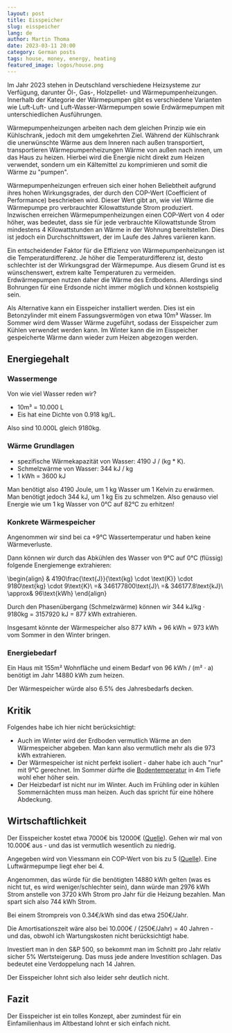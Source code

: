 ```yaml
---
layout: post
title: Eisspeicher
slug: eisspeicher
lang: de
author: Martin Thoma
date: 2023-03-11 20:00
category: German posts
tags: house, money, energy, heating
featured_image: logos/house.png
---
```

Im Jahr 2023 stehen in Deutschland verschiedene Heizsysteme zur Verfügung,
darunter Öl-, Gas-, Holzpellet- und Wärmepumpenheizungen. Innerhalb der
Kategorie der Wärmepumpen gibt es verschiedene Varianten wie Luft-Luft- und
Luft-Wasser-Wärmepumpen sowie Erdwärmepumpen mit unterschiedlichen Ausführungen.

Wärmepumpenheizungen arbeiten nach dem gleichen Prinzip wie ein Kühlschrank,
jedoch mit dem umgekehrten Ziel. Während der Kühlschrank die unerwünschte Wärme
aus dem Inneren nach außen transportiert, transportieren Wärmepumpenheizungen
Wärme von außen nach innen, um das Haus zu heizen. Hierbei wird die Energie
nicht direkt zum Heizen verwendet, sondern um ein Kältemittel zu komprimieren
und somit die Wärme zu "pumpen".

Wärmepumpenheizungen erfreuen sich einer hohen Beliebtheit aufgrund ihres hohen
Wirkungsgrades, der durch den COP-Wert (Coefficient of Performance) beschrieben
wird. Dieser Wert gibt an, wie viel Wärme die Wärmepumpe pro verbrauchter
Kilowattstunde Strom produziert. Inzwischen erreichen Wärmepumpenheizungen einen
COP-Wert von 4 oder höher, was bedeutet, dass sie für jede verbrauchte
Kilowattstunde Strom mindestens 4 Kilowattstunden an Wärme in der Wohnung
bereitstellen. Dies ist jedoch ein Durchschnittswert, der im Laufe des Jahres
variieren kann.

Ein entscheidender Faktor für die Effizienz von Wärmepumpenheizungen ist die
Temperaturdifferenz. Je höher die Temperaturdifferenz ist, desto schlechter ist
der Wirkungsgrad der Wärmepumpe. Aus diesem Grund ist es wünschenswert, extrem
kalte Temperaturen zu vermeiden. Erdwärmepumpen nutzen daher die Wärme des
Erdbodens. Allerdings sind Bohrungen für eine
Erdsonde nicht immer möglich und können kostspielig sein.

Als Alternative kann ein Eisspeicher installiert werden. Dies ist ein
Betonzylinder mit einem Fassungsvermögen von etwa 10m³ Wasser. Im
Sommer wird dem Wasser Wärme zugeführt, sodass der Eisspeicher zum Kühlen
verwendet werden kann. Im Winter kann die im Eisspeicher gespeicherte Wärme dann
wieder zum Heizen abgezogen werden.

## Energiegehalt

### Wassermenge

Von wie viel Wasser reden wir?

* 10m³ = 10.000 L
* Eis hat eine Dichte von 0.918 kg/L.

Also sind 10.000L gleich 9180kg.

### Wärme Grundlagen

* spezifische Wärmekapazität von Wasser: 4190 J / (kg * K).
* Schmelzwärme von Wasser: 344 kJ / kg
* 1 kWh = 3600 kJ

Man benötigt also 4190 Joule, um 1 kg Wasser um 1 Kelvin zu erwärmen.
Man benötigt jedoch 344 kJ, um 1 kg Eis zu schmelzen. Also genauso viel Energie
wie um 1 kg Wasser von 0°C auf 82°C zu erhitzen!

### Konkrete Wärmespeicher

Angenommen wir sind bei ca +9°C Wassertemperatur und haben keine Wärmeverluste.

Dann können wir durch das Abkühlen des Wasser von 9°C auf 0°C (flüssig) folgende
Energiemenge extrahieren:

\begin{align}
        & 4190\frac{\text{J}}{\text{kg} \cdot \text{K}} \cdot 9180\text{kg} \cdot 9\text{K}\\
       =& 346177800\text{J}\\
       =& 346177.8\text{kJ}\\
 \approx& 96\text{kWh}
\end{align}

Durch den Phasenübergang (Schmelzwärme) können wir 344 kJ/kg ⋅ 9180kg = 3157920 kJ = 877 kWh
extrahieren.

Insgesamt könnte der Wärmespeicher also 877 kWh + 96 kWh = 973 kWh vom Sommer
in den Winter bringen.

### Energiebedarf

Ein Haus mit 155m² Wohnfläche und einem Bedarf von 96 kWh / (m² ⋅ a) benötigt
im Jahr 14880 kWh zum heizen.

Der Wärmespeicher würde also 6.5% des Jahresbedarfs decken.

## Kritik

Folgendes habe ich hier nicht berücksichtigt:

* Auch im Winter wird der Erdboden vermutlich Wärme an den Wärmespeicher abgeben.
  Man kann also vermutlich mehr als die 973 kWh extrahieren.
* Der Wärmespeicher ist nicht perfekt isoliert - daher habe ich auch "nur" mit
  9°C gerechnet. Im Sommer dürfte die [Bodentemperatur](https://de.wikipedia.org/wiki/Bodentemperatur)
  in 4m Tiefe wohl eher höher sein.
* Der Heizbedarf ist nicht nur im Winter. Auch im Frühling oder in kühlen
  Sommernächten muss man heizen. Auch das spricht für eine höhere Abdeckung.


## Wirtschaftlichkeit

Der Eisspeicher kostet etwa 7000€ bis 12000€ ([Quelle](https://www.heizung.de/waermepumpe/eisspeicher.html)).
Gehen wir mal von 10.000€ aus - und das ist vermutlich wesentlich zu niedrig.

Angegeben wird von Viessmann ein COP-Wert von bis zu 5 ([Quelle](https://www.baulinks.de/webplugin/2022/0265.php4)). Eine Luftwärmepumpe liegt eher bei 4.

Angenommen, das würde für die benötigten 14880 kWh gelten (was es nicht tut, es
wird weniger/schlechter sein), dann würde man 2976 kWh Strom anstelle von
3720 kWh Strom pro Jahr für die Heizung bezahlen. Man spart sich also 744 kWh
Strom.

Bei einem Strompreis von 0.34€/kWh sind das etwa 250€/Jahr.

Die Amortisationszeit wäre also bei 10.000€ / (250€/Jahr) = 40 Jahren - und
das, obwohl ich Wartungskosten nicht berücksichtigt habe.

Investiert man in den S&P 500, so bekommt man im Schnitt pro Jahr relativ
sicher 5% Wertsteigerung. Das muss jede andere Investition schlagen. Das
bedeutet eine Verdoppelung nach 14 Jahren.

Der Eisspeicher lohnt sich also leider sehr deutlich nicht.

## Fazit

Der Eisspeicher ist ein tolles Konzept, aber zumindest für ein Einfamilienhaus
im Altbestand lohnt er sich einfach nicht.
